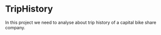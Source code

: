 # TripHistory
In this project we need to analyse about trip history of a capital bike share company.
